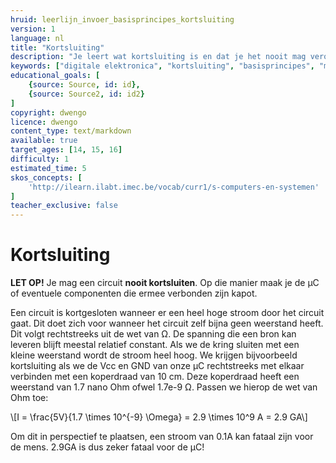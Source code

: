 ```yaml
---
hruid: leerlijn_invoer_basisprincipes_kortsluiting
version: 1
language: nl
title: "Kortsluiting"
description: "Je leert wat kortsluiting is en dat je het nooit mag veroorzaken."
keywords: ["digitale elektronica", "kortsluiting", "basisprincipes", "microcontroller", "µC", "arduino", "dwenguino"]
educational_goals: [
    {source: Source, id: id}, 
    {source: Source2, id: id2}
]
copyright: dwengo
licence: dwengo
content_type: text/markdown
available: true
target_ages: [14, 15, 16]
difficulty: 1
estimated_time: 5
skos_concepts: [
    'http://ilearn.ilabt.imec.be/vocab/curr1/s-computers-en-systemen'
]
teacher_exclusive: false
---
```


# Kortsluiting

**LET OP!** Je mag een circuit **nooit kortsluiten**. Op die manier maak je de µC of eventuele componenten die ermee verbonden zijn kapot.

Een circuit is kortgesloten wanneer er een heel hoge stroom door het circuit gaat. Dit doet zich voor wanneer het circuit zelf bijna geen weerstand heeft. Dit volgt rechtstreeks uit de wet van Ω. De spanning die een bron kan leveren blijft meestal relatief constant. Als we de kring sluiten met een kleine weerstand wordt de stroom heel hoog.
We krijgen bijvoorbeeld kortsluiting als we de Vcc en GND van onze µC rechtstreeks met elkaar verbinden met een koperdraad van 10 cm. Deze koperdraad heeft een weerstand van 1.7 nano Ohm ofwel 1.7e-9 Ω. Passen we hierop de wet van Ohm toe:

\\[I = \frac{5V}{1.7 \times 10^{-9} \Omega} = 2.9 \times 10^9 A = 2.9 GA\\]

Om dit in perspectief te plaatsen, een stroom van 0.1A kan fataal zijn voor de mens. 2.9GA is dus zeker fataal voor de µC!
